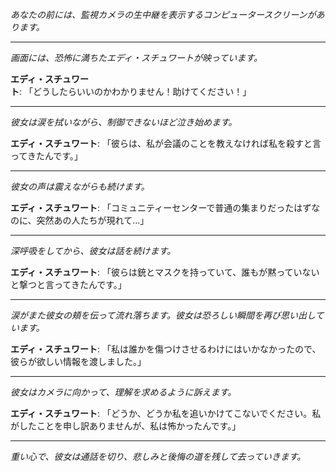 _あなたの前には、監視カメラの生中継を表示するコンピュータースクリーンがあります。_

---

_画面には、恐怖に満ちたエディ・スチュワートが映っています。_

**エディ・スチュワート**: 「どうしたらいいのかわかりません！助けてください！」

---

_彼女は涙を拭いながら、制御できないほど泣き始めます。_

**エディ・スチュワート**: 「彼らは、私が会議のことを教えなければ私を殺すと言ってきたんです。」

---

_彼女の声は震えながらも続けます。_

**エディ・スチュワート**: 「コミュニティーセンターで普通の集まりだったはずなのに、突然あの人たちが現れて…」

---

_深呼吸をしてから、彼女は話を続けます。_

**エディ・スチュワート**: 「彼らは銃とマスクを持っていて、誰もが黙っていないと撃つと言ってきたんです。」

---

_涙がまた彼女の頬を伝って流れ落ちます。彼女は恐ろしい瞬間を再び思い出しています。_

**エディ・スチュワート**: 「私は誰かを傷つけさせるわけにはいかなかったので、彼らが欲しい情報を渡しました。」

---

_彼女はカメラに向かって、理解を求めるように訴えます。_

**エディ・スチュワート**: 「どうか、どうか私を追いかけてこないでください。私がしたことを申し訳ありませんが、私は怖かったんです。」

---

_重い心で、彼女は通話を切り、悲しみと後悔の道を残して去っていきます。_
